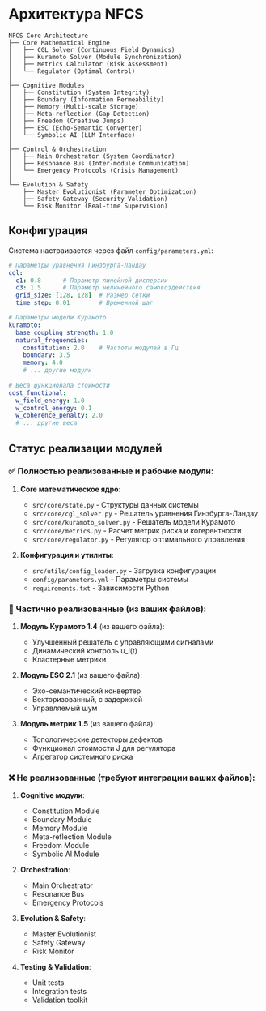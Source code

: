 # Архитектура NFCS

```
NFCS Core Architecture
├── Core Mathematical Engine
│   ├── CGL Solver (Continuous Field Dynamics)
│   ├── Kuramoto Solver (Module Synchronization)
│   ├── Metrics Calculator (Risk Assessment)
│   └── Regulator (Optimal Control)
│
├── Cognitive Modules  
│   ├── Constitution (System Integrity)
│   ├── Boundary (Information Permeability)
│   ├── Memory (Multi-scale Storage)
│   ├── Meta-reflection (Gap Detection)
│   ├── Freedom (Creative Jumps)
│   ├── ESC (Echo-Semantic Converter)
│   └── Symbolic AI (LLM Interface)
│
├── Control & Orchestration
│   ├── Main Orchestrator (System Coordinator)
│   ├── Resonance Bus (Inter-module Communication)
│   └── Emergency Protocols (Crisis Management)
│
└── Evolution & Safety
    ├── Master Evolutionist (Parameter Optimization)
    ├── Safety Gateway (Security Validation)
    └── Risk Monitor (Real-time Supervision)
```

## Конфигурация

Система настраивается через файл `config/parameters.yml`:

```yaml
# Параметры уравнения Гинзбурга-Ландау
cgl:
  c1: 0.8      # Параметр линейной дисперсии
  c3: 1.5      # Параметр нелинейного самовоздействия
  grid_size: [128, 128]  # Размер сетки
  time_step: 0.01        # Временной шаг

# Параметры модели Курамото
kuramoto:
  base_coupling_strength: 1.0
  natural_frequencies:
    constitution: 2.0    # Частоты модулей в Гц
    boundary: 3.5
    memory: 4.0
    # ... другие модули
    
# Веса функционала стоимости
cost_functional:
  w_field_energy: 1.0
  w_control_energy: 0.1
  w_coherence_penalty: 2.0
  # ... другие веса
```

## Статус реализации модулей

### ✅ Полностью реализованные и рабочие модули:

1. **Core математическое ядро**:
   - `src/core/state.py` - Структуры данных системы
   - `src/core/cgl_solver.py` - Решатель уравнения Гинзбурга-Ландау
   - `src/core/kuramoto_solver.py` - Решатель модели Курамото
   - `src/core/metrics.py` - Расчет метрик риска и когерентности
   - `src/core/regulator.py` - Регулятор оптимального управления

2. **Конфигурация и утилиты**:
   - `src/utils/config_loader.py` - Загрузка конфигурации
   - `config/parameters.yml` - Параметры системы
   - `requirements.txt` - Зависимости Python

### 🔄 Частично реализованные (из ваших файлов):

1. **Модуль Курамото 1.4** (из вашего файла):
   - Улучшенный решатель с управляющими сигналами
   - Динамический контроль u_i(t)
   - Кластерные метрики

2. **Модуль ESC 2.1** (из вашего файла):
   - Эхо-семантический конвертер
   - Векторизованный, с задержкой
   - Управляемый шум

3. **Модуль метрик 1.5** (из вашего файла):
   - Топологические детекторы дефектов
   - Функционал стоимости J для регулятора
   - Агрегатор системного риска

### ❌ Не реализованные (требуют интеграции ваших файлов):

1. **Cognitive модули**:
   - Constitution Module
   - Boundary Module  
   - Memory Module
   - Meta-reflection Module
   - Freedom Module
   - Symbolic AI Module

2. **Orchestration**:
   - Main Orchestrator
   - Resonance Bus
   - Emergency Protocols

3. **Evolution & Safety**:
   - Master Evolutionist
   - Safety Gateway
   - Risk Monitor

4. **Testing & Validation**:
   - Unit tests
   - Integration tests
   - Validation toolkit